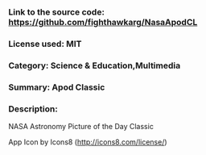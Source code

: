 ### Link to the source code: https://github.com/fighthawkarg/NasaApodCL
### License used: MIT
### Category: Science & Education,Multimedia
### Summary: Apod Classic
### Description:

NASA Astronomy Picture of the Day Classic

App Icon by Icons8 (http://icons8.com/license/)
